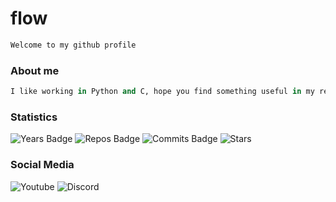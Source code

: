 # flow

```python
Welcome to my github profile
```
### About me
```python
I like working in Python and C, hope you find something useful in my repos
```
### Statistics
![Years Badge](https://badges.pufler.dev/visits/flowitoo/flowitoo?style=for-the-badge&logo=elixir&logoColor=9b59b6&color=9b59b6&label=profile+visits)
![Repos Badge](https://badges.pufler.dev/repos/flowitoo?style=for-the-badge&logo=elixir&logoColor=9b59b6&color=9b59b6)
![Commits Badge](https://badges.pufler.dev/commits/all/flowitoo?style=for-the-badge&logo=elixir&logoColor=9b59b6&color=9b59b6&label=commits)
![Stars](https://img.shields.io/github/stars/flowitoo?color=9b59b6&logo=elixir&logoColor=9b59b6&style=for-the-badge)

### Social Media

![Youtube](https://img.shields.io/youtube/channel/subscribers/UCZBux-PKRgsdcld3GR7UYJg?color=9b59b6&label=Youtube&logo=elixir&logoColor=9b59b6&style=for-the-badge)
![Discord](https://img.shields.io/badge/Discord-flow%238040-9b59b6?style=for-the-badge&logo=elixir&color=9b59b6&logoColor=9b59b6)
